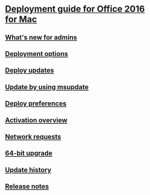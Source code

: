 # [Deployment guide for Office 2016 for Mac](deployment-guide-for-office-for-mac.md)
## [What's new for admins](what-s-new-for-admins-in-office-for-mac.md)
## [Deployment options](deployment-options-for-office-for-mac.md)
## [Deploy updates](deploy-updates-for-office-for-mac.md)
## [Update by using msupdate](update-office-for-mac-using-msupdate.md)
## [Deploy preferences](deploy-preferences-for-office-for-mac.md)
## [Activation overview](overview-of-activation-for-office-for-mac.md)
## [Network requests](https://support.office.com/article/afdae969-4046-44b9-9adb-f1bab216414b)
## [64-bit upgrade](office-2016-for-mac-upgrade-to-64-bit.md)
## [Update history](https://support.office.com/article/700cab62-0d67-4f23-947b-3686cb1a8eb7)
## [Release notes](https://support.office.com/article/ed2da564-6d53-4542-9954-7e3209681a41)